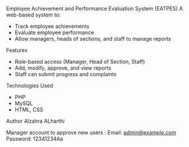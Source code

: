  Employee Achievement and Performance Evaluation System (EATPES)
A web-based system to:
- Track employee achievements
- Evaluate employee performance
- Allow managers, heads of sections, and staff to manage reports

 Features
- Role-based access (Manager, Head of Section, Staff)
- Add, modify, approve, and view reports
- Staff can submit progress and complaints

Technologies Used
- PHP
- MySQL
- HTML, CSS

 Author
Alzahra ALharthi


Manager account to approve new users :
Email: admin@example.com
Password: 12341234Aa
